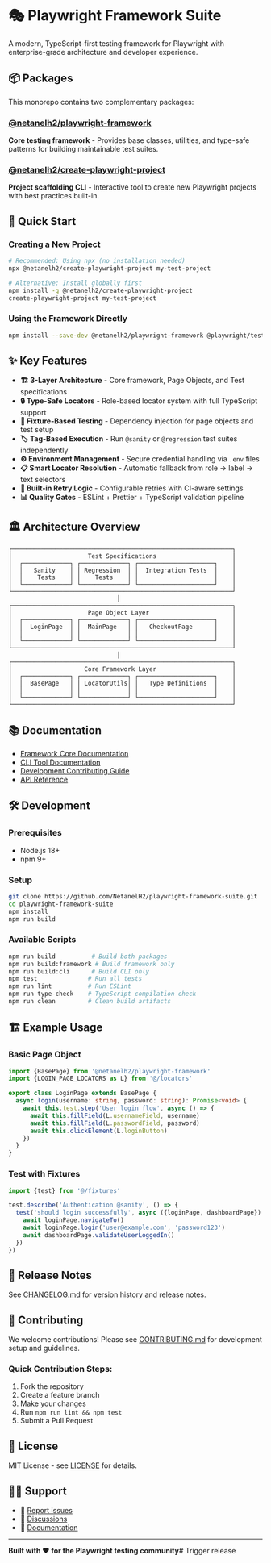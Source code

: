 # 🎭 Playwright Framework Suite

A modern, TypeScript-first testing framework for Playwright with enterprise-grade architecture and developer experience.

## 📦 Packages

This monorepo contains two complementary packages:

### [@netanelh2/playwright-framework](./packages/playwright-framework)

**Core testing framework** - Provides base classes, utilities, and type-safe patterns for building maintainable test suites.

### [@netanelh2/create-playwright-project](./packages/create-playwright-project)

**Project scaffolding CLI** - Interactive tool to create new Playwright projects with best practices built-in.

## 🚀 Quick Start

### Creating a New Project

```bash
# Recommended: Using npx (no installation needed)
npx @netanelh2/create-playwright-project my-test-project

# Alternative: Install globally first
npm install -g @netanelh2/create-playwright-project
create-playwright-project my-test-project
```

### Using the Framework Directly

```bash
npm install --save-dev @netanelh2/playwright-framework @playwright/test
```

## ✨ Key Features

- **🏗️ 3-Layer Architecture** - Core framework, Page Objects, and Test specifications
- **🔒 Type-Safe Locators** - Role-based locator system with full TypeScript support
- **🧪 Fixture-Based Testing** - Dependency injection for page objects and test setup
- **🏷️ Tag-Based Execution** - Run `@sanity` or `@regression` test suites independently
- **⚙️ Environment Management** - Secure credential handling via `.env` files
- **📋 Smart Locator Resolution** - Automatic fallback from role → label → text selectors
- **🔄 Built-in Retry Logic** - Configurable retries with CI-aware settings
- **📊 Quality Gates** - ESLint + Prettier + TypeScript validation pipeline

## 🏛️ Architecture Overview

```
┌─────────────────────────────────────────────────────────────┐
│                     Test Specifications                     │
│  ┌─────────────┐ ┌─────────────┐ ┌─────────────────────┐    │
│  │   Sanity    │ │ Regression  │ │  Integration Tests  │    │
│  │    Tests    │ │    Tests    │ │                     │    │
│  └─────────────┘ └─────────────┘ └─────────────────────┘    │
└─────────────────────────────────────────────────────────────┘
                              │
┌─────────────────────────────────────────────────────────────┐
│                     Page Object Layer                       │
│  ┌─────────────┐ ┌─────────────┐ ┌─────────────────────┐    │
│  │  LoginPage  │ │  MainPage   │ │   CheckoutPage      │    │
│  │             │ │             │ │                     │    │
│  └─────────────┘ └─────────────┘ └─────────────────────┘    │
└─────────────────────────────────────────────────────────────┘
                              │
┌─────────────────────────────────────────────────────────────┐
│                    Core Framework Layer                     │
│  ┌─────────────┐ ┌─────────────┐ ┌─────────────────────┐    │
│  │  BasePage   │ │ LocatorUtils│ │   Type Definitions  │    │
│  │             │ │             │ │                     │    │
│  └─────────────┘ └─────────────┘ └─────────────────────┘    │
└─────────────────────────────────────────────────────────────┘
```

## 📚 Documentation

- [Framework Core Documentation](./packages/playwright-framework/README.md)
- [CLI Tool Documentation](./packages/create-playwright-project/README.md)
- [Development Contributing Guide](./CONTRIBUTING.md)
- [API Reference](https://netanelh2.github.io/playwright-framework-suite/)

## 🛠️ Development

### Prerequisites

- Node.js 18+
- npm 9+

### Setup

```bash
git clone https://github.com/NetanelH2/playwright-framework-suite.git
cd playwright-framework-suite
npm install
npm run build
```

### Available Scripts

```bash
npm run build          # Build both packages
npm run build:framework # Build framework only
npm run build:cli      # Build CLI only
npm test              # Run all tests
npm run lint          # Run ESLint
npm run type-check    # TypeScript compilation check
npm run clean         # Clean build artifacts
```

## 🏗️ Example Usage

### Basic Page Object

```typescript
import {BasePage} from '@netanelh2/playwright-framework'
import {LOGIN_PAGE_LOCATORS as L} from '@/locators'

export class LoginPage extends BasePage {
  async login(username: string, password: string): Promise<void> {
    await this.test.step('User login flow', async () => {
      await this.fillField(L.usernameField, username)
      await this.fillField(L.passwordField, password)
      await this.clickElement(L.loginButton)
    })
  }
}
```

### Test with Fixtures

```typescript
import {test} from '@/fixtures'

test.describe('Authentication @sanity', () => {
  test('should login successfully', async ({loginPage, dashboardPage}) => {
    await loginPage.navigateTo()
    await loginPage.login('user@example.com', 'password123')
    await dashboardPage.validateUserLoggedIn()
  })
})
```

## 🚀 Release Notes

See [CHANGELOG.md](./CHANGELOG.md) for version history and release notes.

## 🤝 Contributing

We welcome contributions! Please see [CONTRIBUTING.md](./CONTRIBUTING.md) for development setup and guidelines.

### Quick Contribution Steps:

1. Fork the repository
2. Create a feature branch
3. Make your changes
4. Run `npm run lint && npm test`
5. Submit a Pull Request

## 📄 License

MIT License - see [LICENSE](./LICENSE) for details.

## 🙋‍♂️ Support

- 🐛 [Report issues](https://github.com/NetanelH2/playwright-framework-suite/issues)
- 💬 [Discussions](https://github.com/NetanelH2/playwright-framework-suite/discussions)
- 📖 [Documentation](https://netanelh2.github.io/playwright-framework-suite/)

---

**Built with ❤️ for the Playwright testing community**# Trigger release
